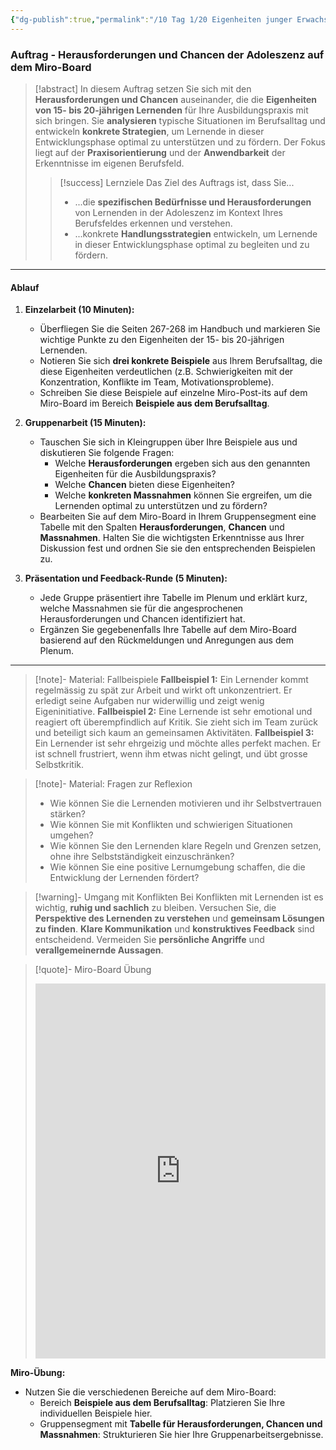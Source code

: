 ```yaml
---
{"dg-publish":true,"permalink":"/10 Tag 1/20 Eigenheiten junger Erwachsener/03.1 Eigenheiten/"}
---
```


### Auftrag - Herausforderungen und Chancen der Adoleszenz auf dem Miro-Board

>[!abstract] In diesem Auftrag setzen Sie sich mit den **Herausforderungen und Chancen** auseinander, die die **Eigenheiten von 15- bis 20-jährigen Lernenden** für Ihre Ausbildungspraxis mit sich bringen. Sie **analysieren** typische Situationen im Berufsalltag und entwickeln **konkrete Strategien**, um Lernende in dieser Entwicklungsphase optimal zu unterstützen und zu fördern. Der Fokus liegt auf der **Praxisorientierung** und der **Anwendbarkeit** der Erkenntnisse im eigenen Berufsfeld.
>
> > [!success] Lernziele
> > Das Ziel des Auftrags ist, dass Sie...
> > * ...die **spezifischen Bedürfnisse und Herausforderungen** von Lernenden in der Adoleszenz im Kontext Ihres Berufsfeldes erkennen und verstehen.
> > * ...konkrete **Handlungsstrategien** entwickeln, um Lernende in dieser Entwicklungsphase optimal zu begleiten und zu fördern.

---

#### Ablauf

1. **Einzelarbeit (10 Minuten):**
   - Überfliegen Sie die Seiten 267-268 im Handbuch und markieren Sie wichtige Punkte zu den Eigenheiten der 15- bis 20-jährigen Lernenden.
   - Notieren Sie sich **drei konkrete Beispiele** aus Ihrem Berufsalltag, die diese Eigenheiten verdeutlichen (z.B. Schwierigkeiten mit der Konzentration, Konflikte im Team, Motivationsprobleme).
   - Schreiben Sie diese Beispiele auf einzelne Miro-Post-its auf dem Miro-Board im Bereich **Beispiele aus dem Berufsalltag**.

2. **Gruppenarbeit (15 Minuten):**
   - Tauschen Sie sich in Kleingruppen über Ihre Beispiele aus und diskutieren Sie folgende Fragen:
       * Welche **Herausforderungen** ergeben sich aus den genannten Eigenheiten für die Ausbildungspraxis?
       * Welche **Chancen** bieten diese Eigenheiten?
       * Welche **konkreten Massnahmen** können Sie ergreifen, um die Lernenden optimal zu unterstützen und zu fördern?
   - Bearbeiten Sie auf dem Miro-Board in Ihrem Gruppensegment eine Tabelle mit den Spalten **Herausforderungen**, **Chancen** und **Massnahmen**. Halten Sie die wichtigsten Erkenntnisse aus Ihrer Diskussion fest und ordnen Sie sie den entsprechenden Beispielen zu.

3. **Präsentation und Feedback-Runde (5 Minuten):**
   - Jede Gruppe präsentiert ihre Tabelle im Plenum und erklärt kurz, welche Massnahmen sie für die angesprochenen Herausforderungen und Chancen identifiziert hat.
   - Ergänzen Sie gegebenenfalls Ihre Tabelle auf dem Miro-Board basierend auf den Rückmeldungen und Anregungen aus dem Plenum.

---

>[!note]- Material: Fallbeispiele
>**Fallbeispiel 1:** Ein Lernender kommt regelmässig zu spät zur Arbeit und wirkt oft unkonzentriert. Er erledigt seine Aufgaben nur widerwillig und zeigt wenig Eigeninitiative.
>**Fallbeispiel 2:** Eine Lernende ist sehr emotional und reagiert oft überempfindlich auf Kritik. Sie zieht sich im Team zurück und beteiligt sich kaum an gemeinsamen Aktivitäten.
>**Fallbeispiel 3:** Ein Lernender ist sehr ehrgeizig und möchte alles perfekt machen. Er ist schnell frustriert, wenn ihm etwas nicht gelingt, und übt grosse Selbstkritik.

>[!note]- Material: Fragen zur Reflexion
>* Wie können Sie die Lernenden motivieren und ihr Selbstvertrauen stärken?
>* Wie können Sie mit Konflikten und schwierigen Situationen umgehen?
>* Wie können Sie den Lernenden klare Regeln und Grenzen setzen, ohne ihre Selbstständigkeit einzuschränken?
>* Wie können Sie eine positive Lernumgebung schaffen, die die Entwicklung der Lernenden fördert?

>[!warning]- Umgang mit Konflikten
>Bei Konflikten mit Lernenden ist es wichtig, **ruhig und sachlich** zu bleiben. Versuchen Sie, die **Perspektive des Lernenden zu verstehen** und **gemeinsam Lösungen zu finden**. **Klare Kommunikation** und **konstruktives Feedback** sind entscheidend. Vermeiden Sie **persönliche Angriffe** und **verallgemeinernde Aussagen**.

>[!quote]- Miro-Board Übung
><iframe src="https://miro.com/app/live-embed/uXjVL6H7G6P=/?moveToViewport=-250,-300,3500,1900" frameBorder="0" width="100%" height="600" allowFullScreen live-embed></iframe>

**Miro-Übung:**  
- Nutzen Sie die verschiedenen Bereiche auf dem Miro-Board:
   - Bereich **Beispiele aus dem Berufsalltag**: Platzieren Sie Ihre individuellen Beispiele hier.
   - Gruppensegment mit **Tabelle für Herausforderungen, Chancen und Massnahmen**: Strukturieren Sie hier Ihre Gruppenarbeitsergebnisse.
